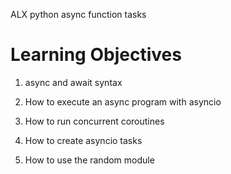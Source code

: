 ALX python async function tasks

# Learning Objectives

1. async and await syntax

2. How to execute an async program with asyncio

3. How to run concurrent coroutines

4. How to create asyncio tasks

5. How to use the random module

